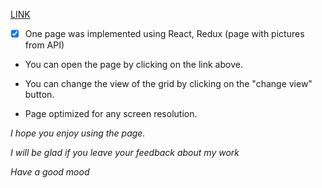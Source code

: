[LINK](https://alexandr123454.github.io/photo/)

- [x] One page was implemented using React, Redux (page with pictures from API)

- You can open the page by clicking on the link above.

- You can change the view of the grid by clicking on the "change view" button.
- Page optimized for any screen resolution.

_I hope you enjoy using the page._

_I will be glad if you leave your feedback about my work_

_Have a good mood_

